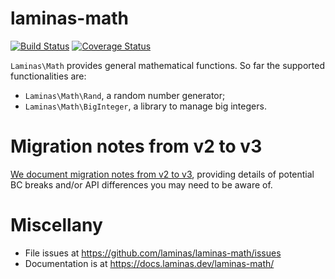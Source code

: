 # laminas-math

[![Build Status](https://travis-ci.com/laminas/laminas-math.svg?branch=master)](https://travis-ci.com/laminas/laminas-math)
[![Coverage Status](https://coveralls.io/repos/github/laminas/laminas-math/badge.svg?branch=master)](https://coveralls.io/github/laminas/laminas-math?branch=master)

`Laminas\Math` provides general mathematical functions. So far the supported
functionalities are:

- `Laminas\Math\Rand`, a random number generator;
- `Laminas\Math\BigInteger`, a library to manage big integers.

# Migration notes from v2 to v3

[We document migration notes from v2 to v3](https://docs.laminas.dev/laminas-math/migration/),
providing details of potential BC breaks and/or API differences
you may need to be aware of.

# Miscellany

- File issues at https://github.com/laminas/laminas-math/issues
- Documentation is at https://docs.laminas.dev/laminas-math/
